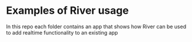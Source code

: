 # Examples of River usage

In this repo each folder contains an app that shows how River can be used to add realtime functionality to an existing app
